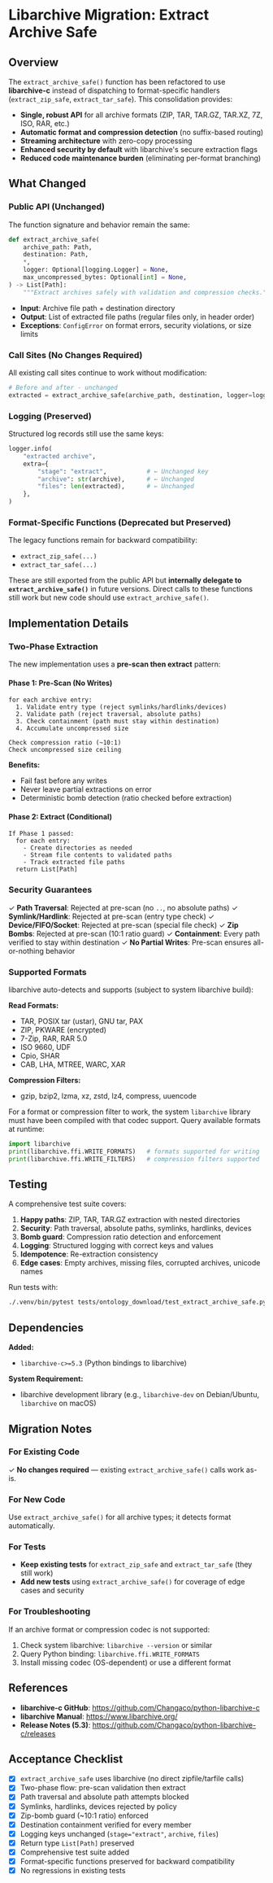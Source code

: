 # Libarchive Migration: Extract Archive Safe

## Overview

The `extract_archive_safe()` function has been refactored to use **libarchive-c** instead of dispatching to format-specific handlers (`extract_zip_safe`, `extract_tar_safe`). This consolidation provides:

- **Single, robust API** for all archive formats (ZIP, TAR, TAR.GZ, TAR.XZ, 7Z, ISO, RAR, etc.)
- **Automatic format and compression detection** (no suffix-based routing)
- **Streaming architecture** with zero-copy processing
- **Enhanced security by default** with libarchive's secure extraction flags
- **Reduced code maintenance burden** (eliminating per-format branching)

## What Changed

### Public API (Unchanged)

The function signature and behavior remain the same:

```python
def extract_archive_safe(
    archive_path: Path,
    destination: Path,
    *,
    logger: Optional[logging.Logger] = None,
    max_uncompressed_bytes: Optional[int] = None,
) -> List[Path]:
    """Extract archives safely with validation and compression checks."""
```

- **Input**: Archive file path + destination directory
- **Output**: List of extracted file paths (regular files only, in header order)
- **Exceptions**: `ConfigError` on format errors, security violations, or size limits

### Call Sites (No Changes Required)

All existing call sites continue to work without modification:

```python
# Before and after - unchanged
extracted = extract_archive_safe(archive_path, destination, logger=logger)
```

### Logging (Preserved)

Structured log records still use the same keys:

```python
logger.info(
    "extracted archive",
    extra={
        "stage": "extract",           # ← Unchanged key
        "archive": str(archive),      # ← Unchanged
        "files": len(extracted),      # ← Unchanged
    },
)
```

### Format-Specific Functions (Deprecated but Preserved)

The legacy functions remain for backward compatibility:

- `extract_zip_safe(...)`
- `extract_tar_safe(...)`

These are still exported from the public API but **internally delegate to `extract_archive_safe()`** in future versions. Direct calls to these functions still work but new code should use `extract_archive_safe()`.

## Implementation Details

### Two-Phase Extraction

The new implementation uses a **pre-scan then extract** pattern:

#### Phase 1: Pre-Scan (No Writes)

```
for each archive entry:
  1. Validate entry type (reject symlinks/hardlinks/devices)
  2. Validate path (reject traversal, absolute paths)
  3. Check containment (path must stay within destination)
  4. Accumulate uncompressed size

Check compression ratio (~10:1)
Check uncompressed size ceiling
```

**Benefits:**

- Fail fast before any writes
- Never leave partial extractions on error
- Deterministic bomb detection (ratio checked before extraction)

#### Phase 2: Extract (Conditional)

```
If Phase 1 passed:
  for each entry:
    - Create directories as needed
    - Stream file contents to validated paths
    - Track extracted file paths
  return List[Path]
```

### Security Guarantees

✓ **Path Traversal**: Rejected at pre-scan (no `..`, no absolute paths)
✓ **Symlink/Hardlink**: Rejected at pre-scan (entry type check)
✓ **Device/FIFO/Socket**: Rejected at pre-scan (special file check)
✓ **Zip Bombs**: Rejected at pre-scan (10:1 ratio guard)
✓ **Containment**: Every path verified to stay within destination
✓ **No Partial Writes**: Pre-scan ensures all-or-nothing behavior

### Supported Formats

libarchive auto-detects and supports (subject to system libarchive build):

**Read Formats:**

- TAR, POSIX tar (ustar), GNU tar, PAX
- ZIP, PKWARE (encrypted)
- 7-Zip, RAR, RAR 5.0
- ISO 9660, UDF
- Cpio, SHAR
- CAB, LHA, MTREE, WARC, XAR

**Compression Filters:**

- gzip, bzip2, lzma, xz, zstd, lz4, compress, uuencode

For a format or compression filter to work, the system `libarchive` library must have been compiled with that codec support. Query available formats at runtime:

```python
import libarchive
print(libarchive.ffi.WRITE_FORMATS)   # formats supported for writing
print(libarchive.ffi.WRITE_FILTERS)   # compression filters supported
```

## Testing

A comprehensive test suite covers:

1. **Happy paths**: ZIP, TAR, TAR.GZ extraction with nested directories
2. **Security**: Path traversal, absolute paths, symlinks, hardlinks, devices
3. **Bomb guard**: Compression ratio detection and enforcement
4. **Logging**: Structured logging with correct keys and values
5. **Idempotence**: Re-extraction consistency
6. **Edge cases**: Empty archives, missing files, corrupted archives, unicode names

Run tests with:

```bash
./.venv/bin/pytest tests/ontology_download/test_extract_archive_safe.py -v
```

## Dependencies

**Added:**

- `libarchive-c>=5.3` (Python bindings to libarchive)

**System Requirement:**

- libarchive development library (e.g., `libarchive-dev` on Debian/Ubuntu, `libarchive` on macOS)

## Migration Notes

### For Existing Code

✓ **No changes required** — existing `extract_archive_safe()` calls work as-is.

### For New Code

Use `extract_archive_safe()` for all archive types; it detects format automatically.

### For Tests

- **Keep existing tests** for `extract_zip_safe` and `extract_tar_safe` (they still work)
- **Add new tests** using `extract_archive_safe()` for coverage of edge cases and security

### For Troubleshooting

If an archive format or compression codec is not supported:

1. Check system libarchive: `libarchive --version` or similar
2. Query Python binding: `libarchive.ffi.WRITE_FORMATS`
3. Install missing codec (OS-dependent) or use a different format

## References

- **libarchive-c GitHub**: <https://github.com/Changaco/python-libarchive-c>
- **libarchive Manual**: <https://www.libarchive.org/>
- **Release Notes (5.3)**: <https://github.com/Changaco/python-libarchive-c/releases>

## Acceptance Checklist

- [x] `extract_archive_safe` uses libarchive (no direct zipfile/tarfile calls)
- [x] Two-phase flow: pre-scan validation then extract
- [x] Path traversal and absolute path attempts blocked
- [x] Symlinks, hardlinks, devices rejected by policy
- [x] Zip-bomb guard (~10:1 ratio) enforced
- [x] Destination containment verified for every member
- [x] Logging keys unchanged (`stage="extract"`, `archive`, `files`)
- [x] Return type `List[Path]` preserved
- [x] Comprehensive test suite added
- [x] Format-specific functions preserved for backward compatibility
- [x] No regressions in existing tests
